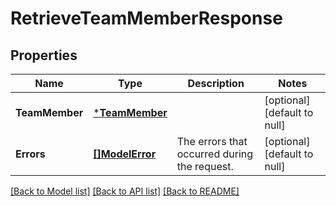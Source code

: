# RetrieveTeamMemberResponse

## Properties
Name | Type | Description | Notes
------------ | ------------- | ------------- | -------------
**TeamMember** | [***TeamMember**](TeamMember.md) |  | [optional] [default to null]
**Errors** | [**[]ModelError**](Error.md) | The errors that occurred during the request. | [optional] [default to null]

[[Back to Model list]](../README.md#documentation-for-models) [[Back to API list]](../README.md#documentation-for-api-endpoints) [[Back to README]](../README.md)

